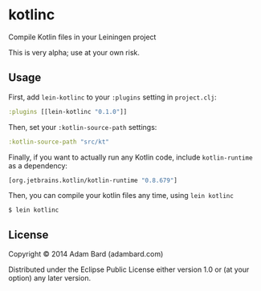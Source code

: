 # kotlinc

Compile Kotlin files in your Leiningen project

This is very alpha; use at your own risk.

## Usage

First, add `lein-kotlinc` to your `:plugins` setting in `project.clj`:

```clojure
:plugins [[lein-kotlinc "0.1.0"]]
```

Then, set your `:kotlin-source-path` settings:

```clojure
:kotlin-source-path "src/kt"
```

Finally, if you want to actually run any Kotlin code, include
`kotlin-runtime` as a dependency:

```clojure
[org.jetbrains.kotlin/kotlin-runtime "0.8.679"]
```

Then, you can compile your kotlin files any time, using `lein kotlinc`

```
$ lein kotlinc
```

## License

Copyright © 2014 Adam Bard (adambard.com)

Distributed under the Eclipse Public License either version 1.0 or (at
your option) any later version.
